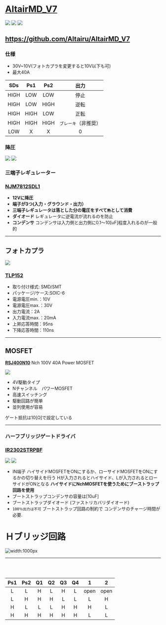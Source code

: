 # [**AltairMD_V7**](https://github.com/Altairu/AltairMD_V7)
![](image/MD_kairozu_all.png)
![](image/MD_PCB_all.png)
![](image/MD.png)

https://github.com/Altairu/AltairMD_V7
---
### **仕様**
* 30V~10V(フォトカプラを変更すると10V以下も可)
* 最大40A 

|SDs|Ps1|Ps2|出力|
|:----:|:----:|:----:|:----:|
|HIGH|LOW	|LOW	|停止|
|HIGH|LOW	|HIGH	|逆転|
|HIGH|HIGH	|LOW	|正転|
|HIGH|HIGH	|HIGH	|`ブレーキ`（非推奨）|
|LOW|X	|X	|0|
### **降圧**
![](image/三端子.png)
![](image/三端子PCB.png) 
### **三端子レギュレーター** 
### **[NJM7812SDL1]()**
* **12Vに降圧**
* **端子が3つ(入力・グラウンド・出力）**
* **三端子レギュレータは落とした分の電圧をすべて`熱`として消費**
* **ダイオード**
レギュレータに逆電流が流れるのを防止
* **コンデンサ**
コンデンサは入力側と出力側に0.1～10[uF]程度入れるのが一般的


---
## **フォトカプラ**
![](image/フォトカプラ.png)

### [TLP152](https://akizukidenshi.com/catalog/g/g110824/)
* 取り付け様式:	SMD/SMT	
* パッケージ/ケース:SOIC-6
* 電源電圧min.：10V
* 電源電圧max.：30V
* 出力電流：2A
* 入力電流max.：20mA
* 上昇応答時間：95ns
* 下降応答時間：110ns


---
## **MOSFET**
[**RSJ400N10**](https://www.rohm.co.jp/products/mosfets/small-signal/single-nch/rsj400n10-product)
Nch 100V 40A Power MOSFET

![](image/fet.png)

* 4V駆動タイプ
* Nチャンネル　パワーMOSFET
* 高速スイッチング
* 駆動回路が簡単
* 並列使用が容易

ゲート抵抗は10[Ω]で設定している

---
### **ハーフブリッジゲートドライバ**
### [**IR2302STRPBF**](https://akizukidenshi.com/catalog/g/g115656/)
![](image/ir2302PCB.png) 
![](image/ir2302_2.png) 
* IN端子
ハイサイドMOSFETをONにするか、ローサイドMOSFETをONにするかの切り替えを行う
Hが入力されるとハイサイド、Lが入力されるとローサイドがONとなる
**ハイサイドにNchMOSFETを使うためにブーストラップ回路を使用**
* ブートストラップコンデンサの容量は[10uF]
* ブートストラップダイオード
(ファストリカバリダイオード)
* `100％出力は不可`
ブートストラップ回路の制約で
コンデンサのチャージ時間が必要.

# Ｈブリッジ回路
![width:1000px](image/HブリッジPCB.png) 

---
<br>
<br>

| Ps1 | Ps2 | Q1  | Q2  | Q3  | Q4  | 1    | 2    | 
| :----: | :----: | :----: | :----: | :----: | :----: | :----: | :----: | 
| L   | L   | H   | L   | H   | L   | open | open | 
| L   | H   | H   | H   | L   | L   | L    | H    | 
| H   | L   | L   | L   | H   | H   | H    | L    | 
| H   | H   | H   | H   | H   | H   | L    | L    | 


